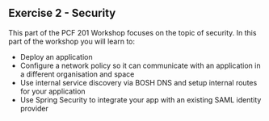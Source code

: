 ## Exercise 2 - Security

This part of the PCF 201 Workshop focuses on the topic of security. In this part of the workshop you will learn to:

- Deploy an application
- Configure a network policy so it can communicate with an application in a different organisation and space
- Use internal service discovery via BOSH DNS and setup internal routes for your application
- Use Spring Security to integrate your app with an existing SAML identity provider
